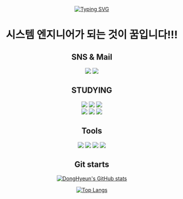 <div align="center">

[![Typing SVG](https://readme-typing-svg.demolab.com?font=Fira+Code&size=30&pause=1000&color=0080FF&center=true&width=435&lines=Hello%2C+I%E2%80%99m+Dong+hyeun.;System+Engineer)](https://git.io/typing-svg)

# 시스템 엔지니어가 되는 것이 꿈입니다!!!

## SNS  &  Mail
<p align = "center" >
<a href="https://instagram.com/@ha2hi_zzx?igshid=MzNlNGNkZWQ4Mg=="><img src="https://img.shields.io/badge/ha2hi_zzx-E4405F?style=flat-square&logo=Instagram&logoColor=white"></a>
<img src="https://img.shields.io/badge/doddessto@gmail.com-EA4335?style=flat-square&logo=Gmail&logoColor=white"></a>
</p>

## STUDYING

<img src="https://img.shields.io/badge/HTML-E34F26?style=flat-square&logo=HTML5&logoColor=white">
<img src="https://img.shields.io/badge/CSS3-1572B6?style=flat-square&logo=CSS3&logoColor=white">
<img src="https://img.shields.io/badge/JavaScript-F7DF1E?style=flat-square&logo=JavaScript&logoColor=white">
<br>
<img src="https://img.shields.io/badge/Oracle-F80000?style=flat-square-badge&logo=Oracle&logoColor=white">
<img src="https://img.shields.io/badge/C-A8B9CC?style=flat-square-badge&logo=C&logoColor=white">
<img src="https://img.shields.io/badge/Python-3776AB?style=flat-square-badge&logo=Python&logoColor=white">

## Tools


<img src="https://img.shields.io/badge/Visual Studio Code-007ACC?style=flat-square&logo=VisualStudioCode&logoColor=white">
<img src="https://img.shields.io/badge/Git-F05032?style=flat-square&logo=Git&logoColor=white">
<img src="https://img.shields.io/badge/Github-181717?style=flat-square&logo=GitHub&logoColor=white">
<img src="https://img.shields.io/badge/Jupyter notebook-F37626?style=flat-square&logo=Jupyter&logoColor=white">

## Git starts

[![DongHyeun's GitHub stats](https://github-readme-stats.vercel.app/api?username=ha2hizzx&theme=calm)](https://github.com/ha2hizzx/github-readme-stats)

[![Top Langs](https://github-readme-stats.vercel.app/api/top-langs/?username=ha2hizzx&layout=compact&theme=gruvbox)](https://github.com/ha2hizzx/github-readme-stats)

